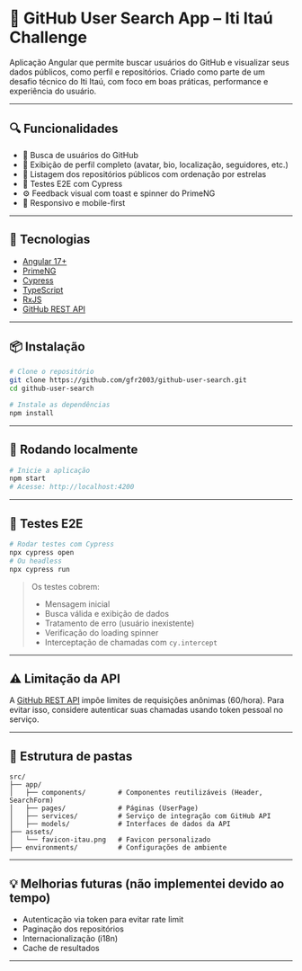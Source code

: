 # 🧠 GitHub User Search App – Iti Itaú Challenge

Aplicação Angular que permite buscar usuários do GitHub e visualizar seus dados públicos, como perfil e repositórios. Criado como parte de um desafio técnico do Iti Itaú, com foco em boas práticas, performance e experiência do usuário.

---

## 🔍 Funcionalidades

- 🔎 Busca de usuários do GitHub
- 📄 Exibição de perfil completo (avatar, bio, localização, seguidores, etc.)
- 📁 Listagem dos repositórios públicos com ordenação por estrelas
- 🧪 Testes E2E com Cypress
- ⚙️ Feedback visual com toast e spinner do PrimeNG
- 📱 Responsivo e mobile-first

---

## 🚀 Tecnologias

- [Angular 17+](https://angular.io/)
- [PrimeNG](https://primefaces.org/primeng/)
- [Cypress](https://www.cypress.io/)
- [TypeScript](https://www.typescriptlang.org/)
- [RxJS](https://rxjs.dev/)
- [GitHub REST API](https://docs.github.com/en/rest)

---

## 📦 Instalação

```bash
# Clone o repositório
git clone https://github.com/gfr2003/github-user-search.git
cd github-user-search

# Instale as dependências
npm install
```

---

## 🧪 Rodando localmente

```bash
# Inicie a aplicação
npm start
# Acesse: http://localhost:4200
```

---

## 🧪 Testes E2E

```bash
# Rodar testes com Cypress
npx cypress open
# Ou headless
npx cypress run
```

> Os testes cobrem:
> - Mensagem inicial
> - Busca válida e exibição de dados
> - Tratamento de erro (usuário inexistente)
> - Verificação do loading spinner
> - Interceptação de chamadas com `cy.intercept`

---

## ⚠️ Limitação da API

A [GitHub REST API](https://docs.github.com/en/rest/overview/resources-in-the-rest-api#rate-limiting) impõe limites de requisições anônimas (60/hora). Para evitar isso, considere autenticar suas chamadas usando token pessoal no serviço.

---

## 🧩 Estrutura de pastas

```
src/
├── app/
│   ├── components/        # Componentes reutilizáveis (Header, SearchForm)
│   ├── pages/             # Páginas (UserPage)
│   ├── services/          # Serviço de integração com GitHub API
│   ├── models/            # Interfaces de dados da API
├── assets/
│   └── favicon-itau.png   # Favicon personalizado
├── environments/          # Configurações de ambiente
```

---

## 💡 Melhorias futuras (não implementei devido ao tempo)

- Autenticação via token para evitar rate limit
- Paginação dos repositórios
- Internacionalização (i18n)
- Cache de resultados

---